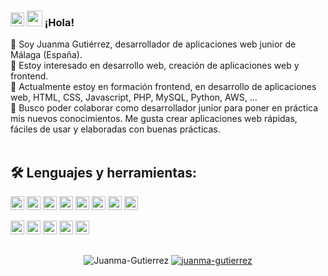 ### <a href="https://www.linkedin.com/in/juanmanuelgutierrezm/" target="_blank" rel="noopener noreferrer"><img height="22" src="https://img.shields.io/badge/-LinkedIn-blue?style=flat&logo=linkedin&logoColor=white" alt="LinkedIn"></a> <img src="https://media.giphy.com/media/hvRJCLFzcasrR4ia7z/giphy.gif" width="25px">  ¡Hola! 


👋 Soy Juanma Gutiérrez, desarrollador de aplicaciones web junior de Málaga (España).<br>
👀 Estoy interesado en desarrollo web, creación de aplicaciones web y frontend.<br>
🌱 Actualmente estoy en formación frontend, en desarrollo de aplicaciones web, HTML, CSS, Javascript, PHP, MySQL, Python, AWS, ...<br>
💞️ Busco poder colaborar como desarrollador junior para poner en práctica mis nuevos conocimientos. Me gusta crear aplicaciones web rápidas, fáciles de usar y elaboradas con buenas prácticas.
<br>
<br>
## 🛠 Lenguajes y herramientas:

<p>
<img height="22" src="https://img.shields.io/badge/-HTML5-blue?style=flat&logo=html5&logoColor=white">
<img height="22" src="https://img.shields.io/badge/-CSS3-blue?style=flat&logo=css3&logoColor=white">
<img height="22" src="https://img.shields.io/badge/-Bootstrap-blue?style=flat&logo=bootstrap&logoColor=white">
<img height="22" src="https://img.shields.io/badge/-Javascript-blue?style=flat&logo=javascript&logoColor=white">
<img height="22" src="https://img.shields.io/badge/-JQuery-blue?style=flat&logo=jquery&logoColor=white">
<img height="22" src="https://img.shields.io/badge/-PHP-blue?style=flat&logo=php&logoColor=white">
<img height="22" src="https://img.shields.io/badge/-Python-blue?style=flat&logo=python&logoColor=white">
<img height="22" src="https://img.shields.io/badge/-MySQL-blue?style=flat&logo=mysql&logoColor=white">
</p>

<!-- <p>
<img height="22" src="https://img.shields.io/badge/-Laravel-3626A7?style=flat&logo=laravel&logoColor=white">
<img height="22" src="https://img.shields.io/badge/-Symphony-3626A7?style=flat&logo=symphony&logoColor=white">
<img height="22" src="https://img.shields.io/badge/-Angular-3626A7?style=flat&logo=angular&logoColor=white">
<img height="22" src="https://img.shields.io/badge/-AWS-3626A7?style=flat&logo=amazonaws&logoColor=white">
</p>
-->
<p>
<img height="22" src="https://img.shields.io/badge/-Windows-2E382E?style=flat&logo=windows&logoColor=white">
<img height="22" src="https://img.shields.io/badge/-Linux-2E382E?style=flat&logo=linux&logoColor=white">
<img height="22" src="https://img.shields.io/badge/-VSCode-2E382E?style=flat&logo=visualstudiocode&logoColor=white">
<img height="22" src="https://komarev.com/ghpvc/?username=juanma-gutierrez&label=Visitas&color=2E382E&style=flat" alt="juanma-gutierrez" />
<a href="https://www.linkedin.com/in/juanmanuelgutierrezm/" target="_blank" rel="noopener noreferrer"><img height="22" src="https://img.shields.io/badge/-LinkedIn-blue?style=flat&logo=linkedin&logoColor=white" alt="LinkedIn"></a>
</p>
 
 ## 

<p align="center">
<img src="https://github-readme-stats.vercel.app/api?username=Juanma-Gutierrez&show_icons=true&theme=tokyonight" alt="Juanma-Gutierrez" />
<a href="https://github.com/ryo-ma/github-profile-trophy"><img src="https://github-profile-trophy.vercel.app/?username=juanma-gutierrez&theme=dracula" alt="juanma-gutierrez" /></a>
 </p>
